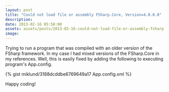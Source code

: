 ```yaml
---
layout: post
title: "Could not load file or assembly FSharp.Core, Version=4.0.0.0"
description:
date: 2013-02-16 05:58:00
assets: assets/posts/2013-02-16-could-not-load-file-or-assembly-fsharp.core-version-4.0.0.0
image: 
---
```


Trying to run a program that was compiled with an older version of the FSharp framework. In my case I had mixed versions of the FSharp.Core in my references. Well, this is easily fixed by adding the following to executing program's App.config.

{% gist miklund/3188dcddbe6769649a17 App.config.xml %}

Happy coding!
